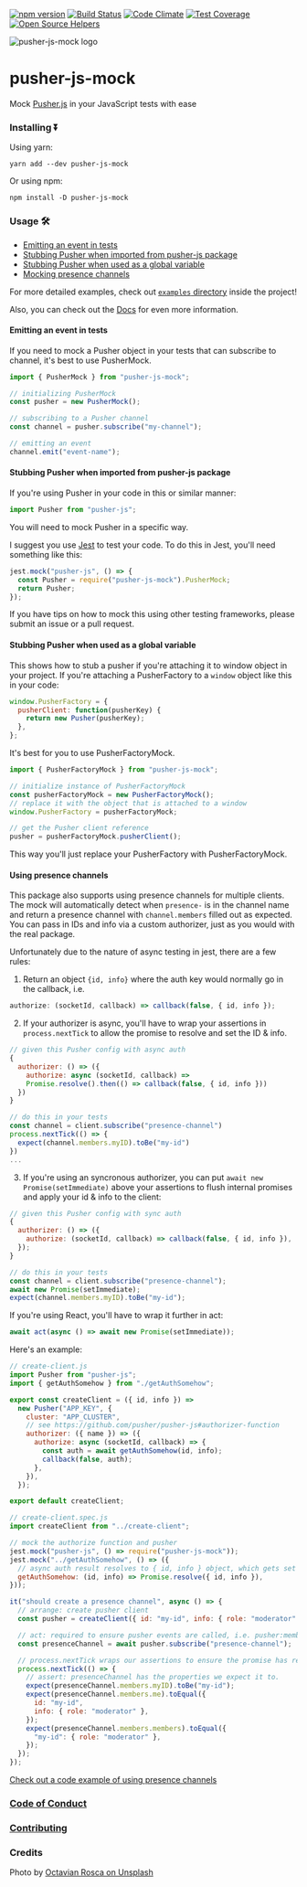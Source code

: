 [![npm version](https://badge.fury.io/js/pusher-js-mock.svg)](https://badge.fury.io/js/pusher-js-mock)
[![Build Status](https://semaphoreci.com/api/v1/nikolalsvk/pusher-js-mock/branches/master/shields_badge.svg)](https://semaphoreci.com/nikolalsvk/pusher-js-mock)
[![Code Climate](https://codeclimate.com/github/nikolalsvk/pusher-js-mock/badges/gpa.svg)](https://codeclimate.com/github/nikolalsvk/pusher-js-mock)
[![Test Coverage](https://codeclimate.com/github/nikolalsvk/pusher-js-mock/badges/coverage.svg)](https://codeclimate.com/github/nikolalsvk/pusher-js-mock/coverage)
[![Open Source Helpers](https://www.codetriage.com/nikolalsvk/pusher-js-mock/badges/users.svg)](https://www.codetriage.com/nikolalsvk/pusher-js-mock)

![pusher-js-mock logo](https://raw.githubusercontent.com/nikolalsvk/pusher-js-mock/master/logo.jpg)

# pusher-js-mock

Mock [Pusher.js](https://github.com/pusher/pusher-js) in your JavaScript tests with ease

### Installing ⏬

Using yarn:

```
yarn add --dev pusher-js-mock
```

Or using npm:

```
npm install -D pusher-js-mock
```

### Usage 🛠

- [Emitting an event in tests](#emitting-an-event-in-tests)
- [Stubbing Pusher when imported from pusher-js package](#stubbing-pusher-when-imported-from-pusher-js-package)
- [Stubbing Pusher when used as a global variable](#stubbing-pusher-when-used-as-a-global-variable)
- [Mocking presence channels](#using-presence-channels)

For more detailed examples, check out [`examples` directory](https://github.com/nikolalsvk/pusher-js-mock/tree/master/examples)
inside the project!

Also, you can check out the
[Docs](https://nikolalsvk.github.io/pusher-js-mock/) for even more information.

#### Emitting an event in tests

If you need to mock a Pusher object in your tests that can
subscribe to channel, it's best to use PusherMock.

```javascript
import { PusherMock } from "pusher-js-mock";

// initializing PusherMock
const pusher = new PusherMock();

// subscribing to a Pusher channel
const channel = pusher.subscribe("my-channel");

// emitting an event
channel.emit("event-name");
```

#### Stubbing Pusher when imported from pusher-js package

If you're using Pusher in your code in this or similar manner:

```javascript
import Pusher from "pusher-js";
```

You will need to mock Pusher in a specific way.

I suggest you use [Jest](https://jestjs.io/) to test your code.
To do this in Jest, you'll need something like this:

```javascript
jest.mock("pusher-js", () => {
  const Pusher = require("pusher-js-mock").PusherMock;
  return Pusher;
});
```

If you have tips on how to mock this using other testing frameworks, please
submit an issue or a pull request.

#### Stubbing Pusher when used as a global variable

This shows how to stub a pusher if you're attaching it to window object in your
project. If you're attaching a PusherFactory to a `window` object like this in
your code:

```javascript
window.PusherFactory = {
  pusherClient: function(pusherKey) {
    return new Pusher(pusherKey);
  },
};
```

It's best for you to use PusherFactoryMock.

```javascript
import { PusherFactoryMock } from "pusher-js-mock";

// initialize instance of PusherFactoryMock
const pusherFactoryMock = new PusherFactoryMock();
// replace it with the object that is attached to a window
window.PusherFactory = pusherFactoryMock;

// get the Pusher client reference
pusher = pusherFactoryMock.pusherClient();
```

This way you'll just replace your PusherFactory with PusherFactoryMock.

#### Using presence channels

This package also supports using presence channels for multiple clients. The mock will automatically detect when `presence-` is in the channel name and return a presence channel with `channel.members` filled out as expected. You can pass in IDs and info via a custom authorizer, just as you would with the real package.

Unfortunately due to the nature of async testing in jest, there are a few rules:

1. Return an object `{id, info}` where the auth key would normally go in the callback, i.e.

```js
authorize: (socketId, callback) => callback(false, { id, info });
```

2. If your authorizer is async, you'll have to wrap your assertions in `process.nextTick` to allow the promise to resolve and set the ID & info.

```js
// given this Pusher config with async auth
{
  authorizer: () => ({
    authorize: async (socketId, callback) =>
    Promise.resolve().then(() => callback(false, { id, info }))
  })
}

// do this in your tests
const channel = client.subscribe("presence-channel")
process.nextTick(() => {
  expect(channel.members.myID).toBe("my-id")
})
...
```

3. If you're using an syncronous authorizer, you can put `await new Promise(setImmediate)` above your assertions to flush internal promises and apply your id & info to the client:

```js
// given this Pusher config with sync auth
{
  authorizer: () => ({
    authorize: (socketId, callback) => callback(false, { id, info }),
  });
}

// do this in your tests
const channel = client.subscribe("presence-channel");
await new Promise(setImmediate);
expect(channel.members.myID).toBe("my-id");
```

If you're using React, you'll have to wrap it further in act:

```js
await act(async () => await new Promise(setImmediate));
```

Here's an example:

```js
// create-client.js
import Pusher from "pusher-js";
import { getAuthSomehow } from "./getAuthSomehow";

export const createClient = ({ id, info }) =>
  new Pusher("APP_KEY", {
    cluster: "APP_CLUSTER",
    // see https://github.com/pusher/pusher-js#authorizer-function
    authorizer: ({ name }) => ({
      authorize: async (socketId, callback) => {
        const auth = await getAuthSomehow(id, info);
        callback(false, auth);
      },
    }),
  });

export default createClient;
```

```js
// create-client.spec.js
import createClient from "../create-client";

// mock the authorize function and pusher
jest.mock("pusher-js", () => require("pusher-js-mock"));
jest.mock("../getAuthSomehow", () => ({
  // async auth result resolves to { id, info } object, which gets set in the client
  getAuthSomehow: (id, info) => Promise.resolve({ id, info }),
}));

it("should create a presence channel", async () => {
  // arrange: create pusher client
  const pusher = createClient({ id: "my-id", info: { role: "moderator" } });

  // act: required to ensure pusher events are called, i.e. pusher:member_added
  const presenceChannel = await pusher.subscribe("presence-channel");

  // process.nextTick wraps our assertions to ensure the promise has resolved.
  process.nextTick(() => {
    // assert: presenceChannel has the properties we expect it to.
    expect(presenceChannel.members.myID).toBe("my-id");
    expect(presenceChannel.members.me).toEqual({
      id: "my-id",
      info: { role: "moderator" },
    });
    expect(presenceChannel.members.members).toEqual({
      "my-id": { role: "moderator" },
    });
  });
});
```

[Check out a code example of using presence channels](https://github.com/nikolalsvk/pusher-js-mock/tree/master/examples/presence-channels)

### [Code of Conduct](CODE_OF_CODUCT.md)

### [Contributing](CONTRIBUTING.md)

### Credits

Photo by [Octavian Rosca on Unsplash](https://unsplash.com/@tavi004)
